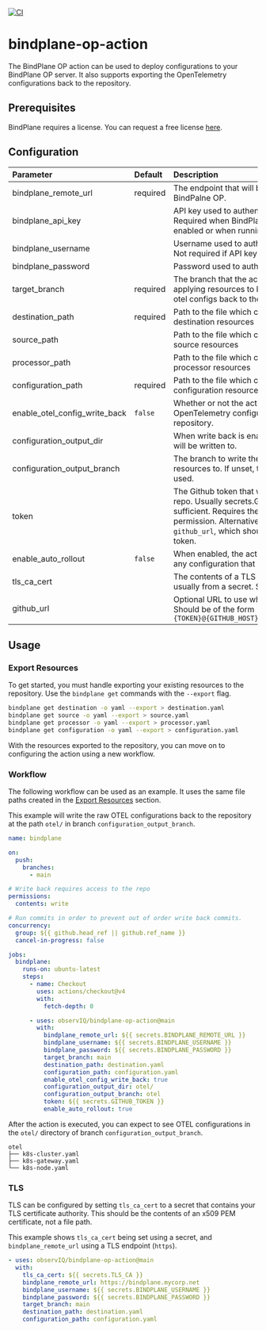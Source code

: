 [![CI](https://github.com/observIQ/bindplane-op-action/actions/workflows/ci.yml/badge.svg)](https://github.com/observIQ/bindplane-op-action/actions/workflows/ci.yml)

# bindplane-op-action

The BindPlane OP action can be used to deploy configurations to your BindPlane OP
server. It also supports exporting the OpenTelemetry configurations back to the repository.

## Prerequisites

BindPlane requires a license. You can request a free license [here](https://observiq.com/download).

## Configuration

| Parameter                     | Default    | Description                     |
| :---------------------------- | :--------- | :------------------------------ |
| bindplane_remote_url          | required   | The endpoint that will be used to connect to BindPalne OP. |
| bindplane_api_key             |            | API key used to authenticate to BindPlane. Required when BindPlane multi account is enabled or when running on BindPlane Cloud |
| bindplane_username            |            | Username used to authenticate to BindPlane. Not required if API key is set. |
| bindplane_password            |            | Password used to authenticate to BindPlane.
| target_branch                 | required   | The branch that the action will use when applying resources to bindplane or when writing otel configs back to the repo. |
| destination_path              | required   | Path to the file which contains the BindPlane destination resources |
| source_path                   |            | Path to the file which contains the BindPlane source resources |
| processor_path                |            | Path to the file which contains the BindPlane processor resources |
| configuration_path            | required   | Path to the file which contains the BindPlane configuration resources |
| enable_otel_config_write_back | `false`    | Whether or not the action should write the raw OpenTelemetry configurations back to the repository. | 
| configuration_output_dir      |            | When write back is enabled, this is the path that will be written to. |
| configuration_output_branch   |            | The branch to write the OTEL configuration resources to. If unset, target_branch will be used. |
| token                         |            | The Github token that will be used to write to the repo. Usually secrets.GITHUB_TOKEN is sufficient. Requires the `contents.write` permission. Alternatively, you can set `github_url`, which should contain your access token. |
| enable_auto_rollout           | `false`    | When enabled, the action will trigger a rollout for any configuration that has been updated. |
| tls_ca_cert                   |            | The contents of a TLS certificate authority, usually from a secret. See the [TLS](#tls) section. |
| github_url                    |            | Optional URL to use when closing the repository. Should be of the form `"https://{GITHUB_ACTOR}:{TOKEN}@{GITHUB_HOST}/{GITHUB_REPOSITORY}.git` |


## Usage

### Export Resources

To get started, you must handle exporting your existing resources to the repository. Use
the `bindplane get` commands with the `--export` flag.

```bash
bindplane get destination -o yaml --export > destination.yaml
bindplane get source -o yaml --export > source.yaml
bindplane get processor -o yaml --export > processor.yaml
bindplane get configuration -o yaml --export > configuration.yaml
```

With the resources exported to the repository, you can move on to configuring the action
using a new workflow.

### Workflow

The following workflow can be used as an example. It uses the same file paths
created in the [Export Resources](#export-resources) section.

This example will write the raw OTEL configurations back to the repository at the
path `otel/` in branch `configuration_output_branch`.

```yaml
name: bindplane

on:
  push:
    branches:
      - main

# Write back requires access to the repo
permissions:
  contents: write

# Run commits in order to prevent out of order write back commits.
concurrency:
  group: ${{ github.head_ref || github.ref_name }}
  cancel-in-progress: false

jobs:
  bindplane:
    runs-on: ubuntu-latest
    steps:
      - name: Checkout
        uses: actions/checkout@v4
        with:
          fetch-depth: 0

      - uses: observIQ/bindplane-op-action@main
        with:
          bindplane_remote_url: ${{ secrets.BINDPLANE_REMOTE_URL }}
          bindplane_username: ${{ secrets.BINDPLANE_USERNAME }}
          bindplane_password: ${{ secrets.BINDPLANE_PASSWORD }}
          target_branch: main
          destination_path: destination.yaml
          configuration_path: configuration.yaml
          enable_otel_config_write_back: true
          configuration_output_dir: otel/
          configuration_output_branch: otel
          token: ${{ secrets.GITHUB_TOKEN }}
          enable_auto_rollout: true
```

After the action is executed, you can expect to see OTEL configurations
in the `otel/` directory of branch `configuration_output_branch`.

```
otel
├── k8s-cluster.yaml
├── k8s-gateway.yaml
└── k8s-node.yaml
```

### TLS

TLS can be configured by setting `tls_ca_cert` to a secret that contains
your TLS certificate authority. This should be the contents of an x509 PEM
certificate, not a file path.

This example shows `tls_ca_cert` being set using a secret, and `bindplane_remote_url`
using a TLS endpoint (`https`).

```yaml
- uses: observIQ/bindplane-op-action@main
  with:
    tls_ca_cert: ${{ secrets.TLS_CA }}
    bindplane_remote_url: https://bindplane.mycorp.net
    bindplane_username: ${{ secrets.BINDPLANE_USERNAME }}
    bindplane_password: ${{ secrets.BINDPLANE_PASSWORD }}
    target_branch: main
    destination_path: destination.yaml
    configuration_path: configuration.yaml     
```
